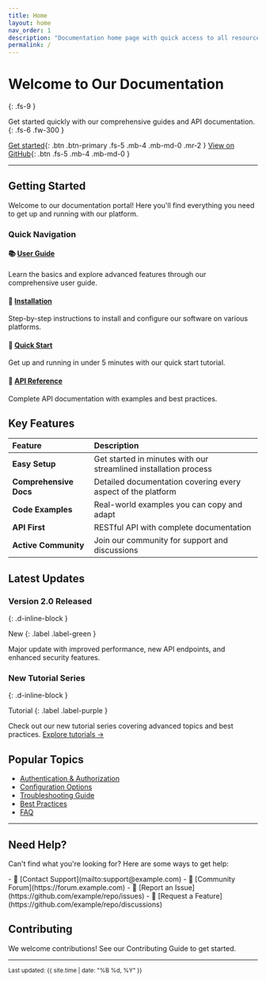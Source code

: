 ```yaml
---
title: Home
layout: home
nav_order: 1
description: "Documentation home page with quick access to all resources"
permalink: /
---
```


# Welcome to Our Documentation
{: .fs-9 }

Get started quickly with our comprehensive guides and API documentation.
{: .fs-6 .fw-300 }

[Get started](#getting-started){: .btn .btn-primary .fs-5 .mb-4 .mb-md-0 .mr-2 } [View on GitHub](https://github.com){: .btn .fs-5 .mb-4 .mb-md-0 }

---

## Getting Started

Welcome to our documentation portal! Here you'll find everything you need to get up and running with our platform.

### Quick Navigation

<div class="code-example" markdown="1">

#### 📚 [User Guide](/docs/user-guide/)
Learn the basics and explore advanced features through our comprehensive user guide.

#### 🔧 [Installation](/docs/installation/)
Step-by-step instructions to install and configure our software on various platforms.

#### 🚀 [Quick Start](/docs/quick-start/)
Get up and running in under 5 minutes with our quick start tutorial.

#### 📖 [API Reference](/docs/api/)
Complete API documentation with examples and best practices.

</div>

## Key Features

| Feature | Description |
|:--------|:------------|
| **Easy Setup** | Get started in minutes with our streamlined installation process |
| **Comprehensive Docs** | Detailed documentation covering every aspect of the platform |
| **Code Examples** | Real-world examples you can copy and adapt |
| **API First** | RESTful API with complete documentation |
| **Active Community** | Join our community for support and discussions |

## Latest Updates

### Version 2.0 Released
{: .d-inline-block }

New
{: .label .label-green }

Major update with improved performance, new API endpoints, and enhanced security features.

### New Tutorial Series
{: .d-inline-block }

Tutorial
{: .label .label-purple }

Check out our new tutorial series covering advanced topics and best practices. [Explore tutorials →](/docs/tutorials/)

## Popular Topics

- [Authentication & Authorization](/docs/api/authentication/)
- [Configuration Options](/docs/user-guide/configuration/)
- [Troubleshooting Guide](/docs/troubleshooting/)
- [Best Practices](/docs/best-practices/)
- [FAQ](/docs/faq/)

---

## Need Help?

Can't find what you're looking for? Here are some ways to get help:

<div class="code-example" markdown="1">
- 📧 [Contact Support](mailto:support@example.com)
- 💬 [Community Forum](https://forum.example.com)
- 🐛 [Report an Issue](https://github.com/example/repo/issues)
- 📝 [Request a Feature](https://github.com/example/repo/discussions)
</div>

## Contributing

We welcome contributions! See our Contributing Guide to get started.

---

<small>
Last updated: {{ site.time | date: "%B %d, %Y" }}
</small>